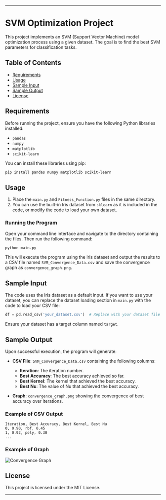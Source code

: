 
---

# SVM Optimization Project

This project implements an SVM (Support Vector Machine) model optimization process using a given dataset. The goal is to find the best SVM parameters for classification tasks.

## Table of Contents
- [Requirements](#requirements)
- [Usage](#usage)
- [Sample Input](#sample-input)
- [Sample Output](#sample-output)
- [License](#license)

## Requirements

Before running the project, ensure you have the following Python libraries installed:

- `pandas`
- `numpy`
- `matplotlib`
- `scikit-learn`

You can install these libraries using pip:

```bash
pip install pandas numpy matplotlib scikit-learn
```

## Usage

1. Place the `main.py` and `Fitness_Function.py` files in the same directory.
2. You can use the built-in Iris dataset from `sklearn` as it is included in the code, or modify the code to load your own dataset.

### Running the Program

Open your command line interface and navigate to the directory containing the files. Then run the following command:

```bash
python main.py
```

This will execute the program using the Iris dataset and output the results to a CSV file named `SVM_Convergence_Data.csv` and save the convergence graph as `convergence_graph.png`.

## Sample Input

The code uses the Iris dataset as a default input. If you want to use your dataset, you can replace the dataset loading section in `main.py` with the code to load your CSV file:

```python
df = pd.read_csv('your_dataset.csv')  # Replace with your dataset file
```

Ensure your dataset has a target column named `target`.

## Sample Output

Upon successful execution, the program will generate:
- **CSV File**: `SVM_Convergence_Data.csv` containing the following columns:
    - **Iteration**: The iteration number.
    - **Best Accuracy**: The best accuracy achieved so far.
    - **Best Kernel**: The kernel that achieved the best accuracy.
    - **Best Nu**: The value of Nu that achieved the best accuracy.

- **Graph**: `convergence_graph.png` showing the convergence of best accuracy over iterations.

### Example of CSV Output

```
Iteration, Best Accuracy, Best Kernel, Best Nu
0, 0.90, rbf, 0.45
1, 0.92, poly, 0.30
...
```

### Example of Graph

![Convergence Graph](convergence_graph.png)

## License

This project is licensed under the MIT License.

---
